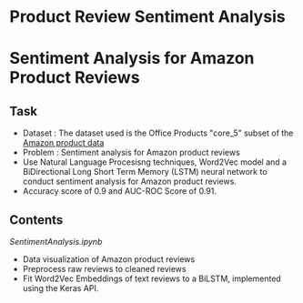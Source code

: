 # Product Review Sentiment Analysis

# Sentiment Analysis for Amazon Product Reviews
 
## Task

* Dataset : The dataset used is the Office Products "core_5" subset of the [Amazon product data](http://jmcauley.ucsd.edu/data/amazon/)
* Problem : Sentiment analysis for Amazon product reviews
* Use Natural Language Procesisng techniques, Word2Vec model and a BiDirectional Long Short Term Memory (LSTM) neural network to conduct sentiment analysis for Amazon product reviews.
* Accuracy score of 0.9 and AUC-ROC Score of 0.91.

## Contents

*SentimentAnalysis.ipynb*

* Data visualization of Amazon product reviews
* Preprocess raw reviews to cleaned reviews
* Fit Word2Vec Embeddings of text reviews to a BiLSTM, implemented using the Keras API.
